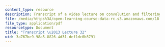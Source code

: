 ```yaml
---
content_type: resource
description: Transcript of a video lecture on convolution and filtering.
file: /media/https%3A/open-learning-course-data-rc.s3.amazonaws.com/18-085-computational-science-and-engineering-i-fall-2008/3a767bc998a588264d31def1dc0b3791_18-085F08-L32.pdf
file_type: application/pdf
resourcetype: Document
title: "Transcript \u2013 Lecture 32"
uid: 3a767bc9-98a5-8826-4d31-def1dc0b3791
---
```

